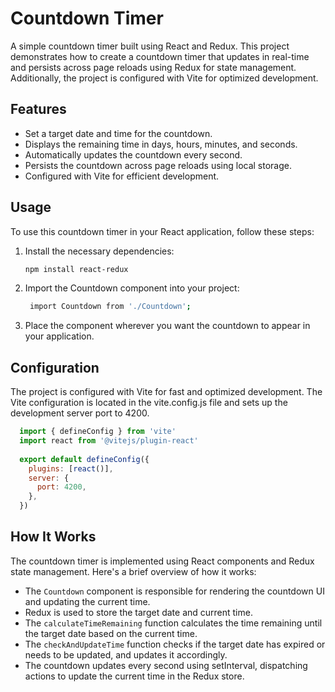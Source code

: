 # Countdown Timer

A simple countdown timer built using React and Redux. This project demonstrates how to create a countdown timer that updates in real-time and persists across page reloads using Redux for state management. Additionally, the project is configured with Vite for optimized development.

## Features

- Set a target date and time for the countdown.
- Displays the remaining time in days, hours, minutes, and seconds.
- Automatically updates the countdown every second.
- Persists the countdown across page reloads using local storage.
- Configured with Vite for efficient development.

## Usage

To use this countdown timer in your React application, follow these steps:

1. Install the necessary dependencies:
   ```bash
   npm install react-redux
   ```

2. Import the Countdown component into your project:
   ```bash
    import Countdown from './Countdown';
   ```
3.  Place the <Countdown /> component wherever you want the countdown to appear in your application.

## Configuration

The project is configured with Vite for fast and optimized development. The Vite configuration is located in the vite.config.js file and sets up the development server port to 4200.

```javascript
  import { defineConfig } from 'vite'
  import react from '@vitejs/plugin-react'
  
  export default defineConfig({
    plugins: [react()],
    server: {
      port: 4200,
    },
  })
```

## How It Works

The countdown timer is implemented using React components and Redux state management. Here's a brief overview of how it works:

- The `Countdown` component is responsible for rendering the countdown UI and updating the current time.
- Redux is used to store the target date and current time.
- The `calculateTimeRemaining` function calculates the time remaining until the target date based on the current time.
- The `checkAndUpdateTime` function checks if the target date has expired or needs to be updated, and updates it accordingly.
- The countdown updates every second using setInterval, dispatching actions to update the current time in the Redux store.
